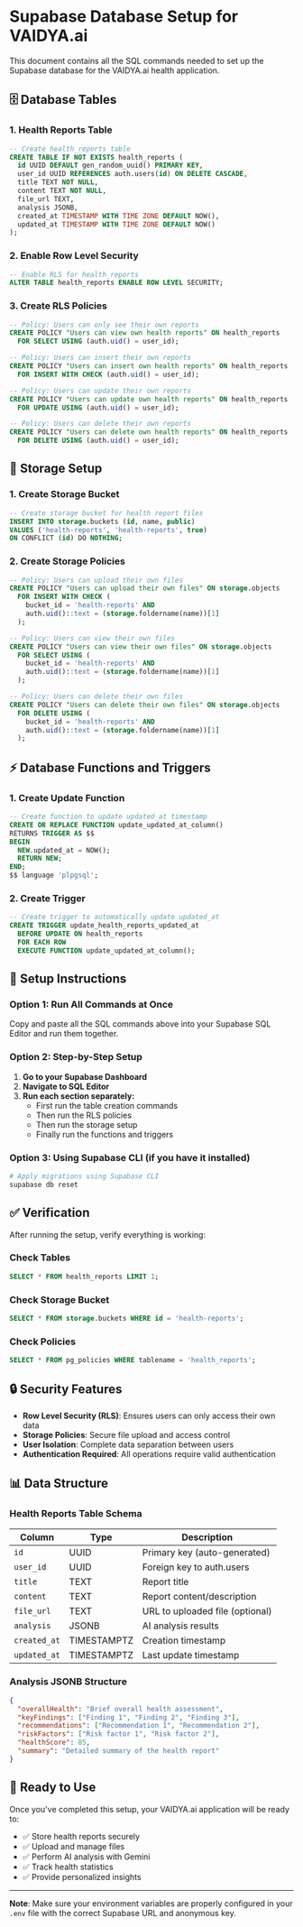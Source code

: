 # Supabase Database Setup for VAIDYA.ai

This document contains all the SQL commands needed to set up the Supabase database for the VAIDYA.ai health application.

## 🗄️ Database Tables

### 1. Health Reports Table

```sql
-- Create health_reports table
CREATE TABLE IF NOT EXISTS health_reports (
  id UUID DEFAULT gen_random_uuid() PRIMARY KEY,
  user_id UUID REFERENCES auth.users(id) ON DELETE CASCADE,
  title TEXT NOT NULL,
  content TEXT NOT NULL,
  file_url TEXT,
  analysis JSONB,
  created_at TIMESTAMP WITH TIME ZONE DEFAULT NOW(),
  updated_at TIMESTAMP WITH TIME ZONE DEFAULT NOW()
);
```

### 2. Enable Row Level Security

```sql
-- Enable RLS for health_reports
ALTER TABLE health_reports ENABLE ROW LEVEL SECURITY;
```

### 3. Create RLS Policies

```sql
-- Policy: Users can only see their own reports
CREATE POLICY "Users can view own health reports" ON health_reports
  FOR SELECT USING (auth.uid() = user_id);

-- Policy: Users can insert their own reports
CREATE POLICY "Users can insert own health reports" ON health_reports
  FOR INSERT WITH CHECK (auth.uid() = user_id);

-- Policy: Users can update their own reports
CREATE POLICY "Users can update own health reports" ON health_reports
  FOR UPDATE USING (auth.uid() = user_id);

-- Policy: Users can delete their own reports
CREATE POLICY "Users can delete own health reports" ON health_reports
  FOR DELETE USING (auth.uid() = user_id);
```

## 📁 Storage Setup

### 1. Create Storage Bucket

```sql
-- Create storage bucket for health report files
INSERT INTO storage.buckets (id, name, public) 
VALUES ('health-reports', 'health-reports', true)
ON CONFLICT (id) DO NOTHING;
```

### 2. Create Storage Policies

```sql
-- Policy: Users can upload their own files
CREATE POLICY "Users can upload their own files" ON storage.objects
  FOR INSERT WITH CHECK (
    bucket_id = 'health-reports' AND 
    auth.uid()::text = (storage.foldername(name))[1]
  );

-- Policy: Users can view their own files
CREATE POLICY "Users can view their own files" ON storage.objects
  FOR SELECT USING (
    bucket_id = 'health-reports' AND 
    auth.uid()::text = (storage.foldername(name))[1]
  );

-- Policy: Users can delete their own files
CREATE POLICY "Users can delete their own files" ON storage.objects
  FOR DELETE USING (
    bucket_id = 'health-reports' AND 
    auth.uid()::text = (storage.foldername(name))[1]
  );
```

## ⚡ Database Functions and Triggers

### 1. Create Update Function

```sql
-- Create function to update updated_at timestamp
CREATE OR REPLACE FUNCTION update_updated_at_column()
RETURNS TRIGGER AS $$
BEGIN
  NEW.updated_at = NOW();
  RETURN NEW;
END;
$$ language 'plpgsql';
```

### 2. Create Trigger

```sql
-- Create trigger to automatically update updated_at
CREATE TRIGGER update_health_reports_updated_at 
  BEFORE UPDATE ON health_reports 
  FOR EACH ROW 
  EXECUTE FUNCTION update_updated_at_column();
```

## 🔧 Setup Instructions

### Option 1: Run All Commands at Once

Copy and paste all the SQL commands above into your Supabase SQL Editor and run them together.

### Option 2: Step-by-Step Setup

1. **Go to your Supabase Dashboard**
2. **Navigate to SQL Editor**
3. **Run each section separately:**
   - First run the table creation commands
   - Then run the RLS policies
   - Then run the storage setup
   - Finally run the functions and triggers

### Option 3: Using Supabase CLI (if you have it installed)

```bash
# Apply migrations using Supabase CLI
supabase db reset
```

## ✅ Verification

After running the setup, verify everything is working:

### Check Tables
```sql
SELECT * FROM health_reports LIMIT 1;
```

### Check Storage Bucket
```sql
SELECT * FROM storage.buckets WHERE id = 'health-reports';
```

### Check Policies
```sql
SELECT * FROM pg_policies WHERE tablename = 'health_reports';
```

## 🔒 Security Features

- **Row Level Security (RLS)**: Ensures users can only access their own data
- **Storage Policies**: Secure file upload and access control
- **User Isolation**: Complete data separation between users
- **Authentication Required**: All operations require valid authentication

## 📊 Data Structure

### Health Reports Table Schema

| Column | Type | Description |
|--------|------|-------------|
| `id` | UUID | Primary key (auto-generated) |
| `user_id` | UUID | Foreign key to auth.users |
| `title` | TEXT | Report title |
| `content` | TEXT | Report content/description |
| `file_url` | TEXT | URL to uploaded file (optional) |
| `analysis` | JSONB | AI analysis results |
| `created_at` | TIMESTAMPTZ | Creation timestamp |
| `updated_at` | TIMESTAMPTZ | Last update timestamp |

### Analysis JSONB Structure

```json
{
  "overallHealth": "Brief overall health assessment",
  "keyFindings": ["Finding 1", "Finding 2", "Finding 3"],
  "recommendations": ["Recommendation 1", "Recommendation 2"],
  "riskFactors": ["Risk factor 1", "Risk factor 2"],
  "healthScore": 85,
  "summary": "Detailed summary of the health report"
}
```

## 🚀 Ready to Use

Once you've completed this setup, your VAIDYA.ai application will be ready to:

- ✅ Store health reports securely
- ✅ Upload and manage files
- ✅ Perform AI analysis with Gemini
- ✅ Track health statistics
- ✅ Provide personalized insights

---

**Note**: Make sure your environment variables are properly configured in your `.env` file with the correct Supabase URL and anonymous key. 